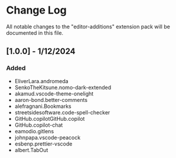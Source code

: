 # Change Log
All notable changes to the "editor-additions" extension pack will be documented in this file.

## [1.0.0] - 1/12/2024
### Added
- EliverLara.andromeda
- SenkoTheKitsune.nomo-dark-extended
- akamud.vscode-theme-onelight
- aaron-bond.better-comments
- alefragnani.Bookmarks	
- streetsidesoftware.code-spell-checker
- GitHub.copilotGitHub.copilot
- GitHub.copilot-chat
- eamodio.gitlens
- johnpapa.vscode-peacock
- esbenp.prettier-vscode
- albert.TabOut